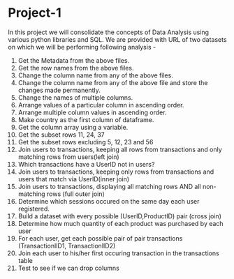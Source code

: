 # Project-1



In this project we will consolidate the concepts of Data Analysis using various python libraries and SQL. We are provided with URL of two datasets on which we will be performing following analysis -

  1.  Get the Metadata from the above files.
  2.  Get the row names from the above files.
  3.  Change the column name from any of the above files.
  4.  Change the column name from any of the above file and store the changes made permanently.
  5.  Change the names of multiple columns.
  6.  Arrange values of a particular column in ascending order.
  7.  Arrange multiple column values in ascending order.
  8.  Make country as the first column of dataframe.
  9.  Get the column array using a variable.
  10. Get the subset rows 11, 24, 37
  11. Get the subset rows excluding 5, 12, 23 and 56
  12. Join users to transactions, keeping all rows from transactions and only matching rows from users(left join)
  13. Which transactions have a UserID not in users?
  14. Join users to transactions, keeping only rows from transactions and users that match via UserID(inner join)
  15. Join users to transactions, displaying all matching rows AND all non-matching rows (full outer join)
  16. Determine which sessions occured on the same day each user registered.
  17. Build a dataset with every possible (UserID,ProductID) pair (cross join)
  18. Determine how much quantity of each product was purchased by each user
  19. For each user, get each possible pair of pair transactions (TransactionlID1, TransactionlID2)
  20. Join each user to his/her first occuring transaction in the transactions table
  21. Test to see if we can drop columns

